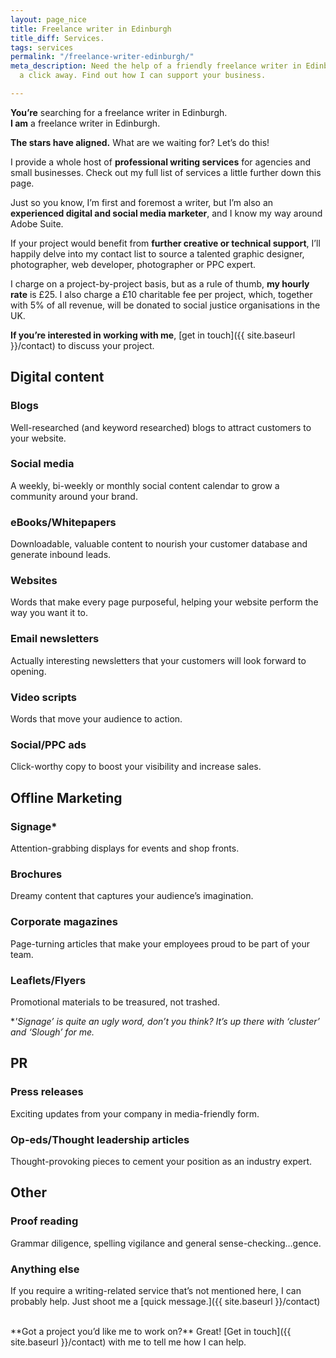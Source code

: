 ```yaml
---
layout: page_nice
title: Freelance writer in Edinburgh
title_diff: Services.
tags: services
permalink: "/freelance-writer-edinburgh/"
meta_description: Need the help of a friendly freelance writer in Edinburgh? I’m only
  a click away. Find out how I can support your business.

---
```

**You’re** searching for a freelance writer in Edinburgh.  
**I am** a freelance writer in Edinburgh.

**The stars have aligned.** What are we waiting for? Let’s do this!

I provide a whole host of **professional writing services** for agencies and small businesses. Check out my full list of services a little further down this page.

Just so you know, I’m first and foremost a writer, but I’m also an **experienced digital and social media marketer**, and I know my way around Adobe Suite.

If your project would benefit from **further creative or technical support**, I’ll happily delve into my contact list to source a talented graphic designer, photographer, web developer, photographer or PPC expert.

I charge on a project-by-project basis, but as a rule of thumb, **my hourly rate** is £25. I also charge a £10 charitable fee per project, which, together with 5% of all revenue, will be donated to social justice organisations in the UK.

**If you’re interested in working with me**, [get in touch]({{ site.baseurl }}/contact) to discuss your project.

## Digital content

### Blogs

Well-researched (and keyword researched) blogs to attract customers to your website.

### Social media

A weekly, bi-weekly or monthly social content calendar to grow a community around your brand.

### eBooks/Whitepapers

Downloadable, valuable content to nourish your customer database and generate inbound leads.

### Websites

Words that make every page purposeful, helping your website perform the way you want it to.

### Email newsletters

Actually interesting newsletters that your customers will look forward to opening.

### Video scripts

Words that move your audience to action.

### Social/PPC ads

Click-worthy copy to boost your visibility and increase sales.

## Offline Marketing

### Signage<span class= "asterisks">*</span>

Attention-grabbing displays for events and shop fronts.

### Brochures

Dreamy content that captures your audience’s imagination.

### Corporate magazines

Page-turning articles that make your employees proud to be part of your team.

### Leaflets/Flyers

Promotional materials to be treasured, not trashed.

<span class= "asterisksnote"><span class = "asterisks">*</span>_'Signage’ is quite an ugly word, don’t you think? It’s up there with ‘cluster’ and ‘Slough’ for me._</span>

## PR

### Press releases

Exciting updates from your company in media-friendly form.

### Op-eds/Thought leadership articles

Thought-provoking pieces to cement your position as an industry expert.

## Other

### Proof reading

Grammar diligence, spelling vigilance and general sense-checking…gence.

### Anything else

If you require a writing-related service that’s not mentioned here, I can probably help. Just shoot me a [quick message.]({{ site.baseurl }}/contact)

<br>
**Got a project you’d like me to work on?** Great!
[Get in touch]({{ site.baseurl }}/contact) with me to tell me how I can help.